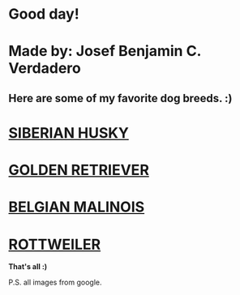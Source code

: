 # Good day!
# Made by: Josef Benjamin C. Verdadero 
 
Here are some of my favorite dog breeds. :)
---
# [**SIBERIAN HUSKY**](https://www.akc.org/wp-content/uploads/2017/11/Siberian-Husky-standing-outdoors-in-the-winter.jpg) 
# [**GOLDEN RETRIEVER**](https://www.prestigeanimalhospital.com/sites/default/files/styles/large/public/golden-retriever-dog-breed-info.jpg?itok=scGfz-nI)
# [**BELGIAN MALINOIS**](https://i.pinimg.com/originals/8d/2f/c6/8d2fc6a2d3418ef15c3a8094a014caad.jpg)
# [**ROTTWEILER**](https://vetstreet.brightspotcdn.com/dims4/default/016b763/2147483647/crop/0x0%2B0%2B0/resize/645x380/quality/90/?url=https%3A%2F%2Fvetstreet-brightspot.s3.amazonaws.com%2Fde%2F7def60a7fb11e0a0d50050568d634f%2Ffile%2FRottweiler-5-645mk062811.jpg)
**That's all :)**

P.S. all images from google.
